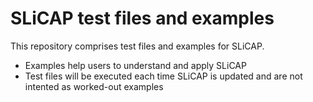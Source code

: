 # SLiCAP test files and examples

This repository comprises test files and examples for SLiCAP.

- Examples help users to understand and apply SLiCAP
- Test files will be executed each time SLiCAP is updated and are not intented as worked-out examples
